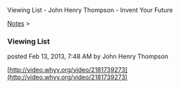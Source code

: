 Viewing List - John Henry Thompson - Invent Your Future   
    

[Notes](../notes.md)‎ > ‎

### Viewing List

posted Feb 13, 2013, 7:48 AM by John Henry Thompson

[http://video.whyy.org/video/2181739273](http://video.whyy.org/video/2181739273)

